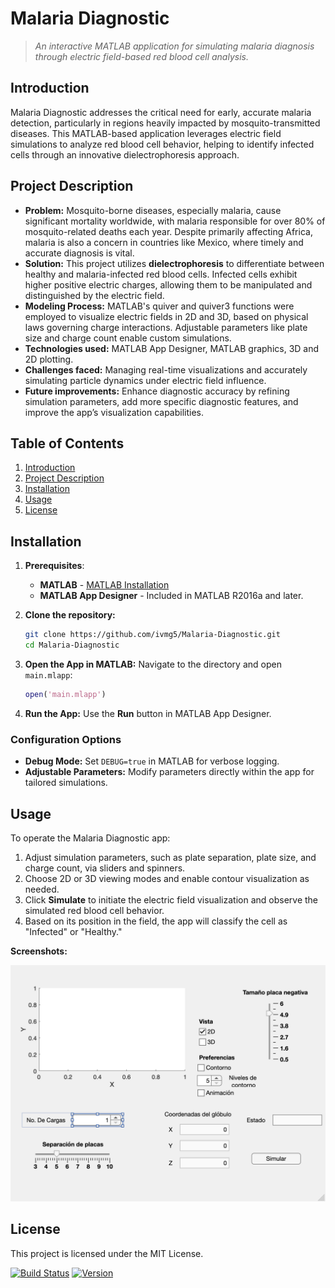# **Malaria Diagnostic**
> *An interactive MATLAB application for simulating malaria diagnosis through electric field-based red blood cell analysis.*

## **Introduction**
Malaria Diagnostic addresses the critical need for early, accurate malaria detection, particularly in regions heavily impacted by mosquito-transmitted diseases. This MATLAB-based application leverages electric field simulations to analyze red blood cell behavior, helping to identify infected cells through an innovative dielectrophoresis approach.

## **Project Description**
- **Problem:** Mosquito-borne diseases, especially malaria, cause significant mortality worldwide, with malaria responsible for over 80% of mosquito-related deaths each year. Despite primarily affecting Africa, malaria is also a concern in countries like Mexico, where timely and accurate diagnosis is vital.
- **Solution:** This project utilizes **dielectrophoresis** to differentiate between healthy and malaria-infected red blood cells. Infected cells exhibit higher positive electric charges, allowing them to be manipulated and distinguished by the electric field.
- **Modeling Process:** MATLAB's quiver and quiver3 functions were employed to visualize electric fields in 2D and 3D, based on physical laws governing charge interactions. Adjustable parameters like plate size and charge count enable custom simulations.
- **Technologies used:** MATLAB App Designer, MATLAB graphics, 3D and 2D plotting.
- **Challenges faced:** Managing real-time visualizations and accurately simulating particle dynamics under electric field influence.
- **Future improvements:** Enhance diagnostic accuracy by refining simulation parameters, add more specific diagnostic features, and improve the app’s visualization capabilities.

## **Table of Contents**
1. [Introduction](#introduction)
2. [Project Description](#project-description)
3. [Installation](#installation)
4. [Usage](#usage)
5. [License](#license)

## **Installation**
1. **Prerequisites**:
   - **MATLAB** - [MATLAB Installation](https://www.mathworks.com/products/matlab.html)
   - **MATLAB App Designer** - Included in MATLAB R2016a and later.

2. **Clone the repository:**
   ```bash
   git clone https://github.com/ivmg5/Malaria-Diagnostic.git
   cd Malaria-Diagnostic
   ```

3. **Open the App in MATLAB:**
   Navigate to the directory and open `main.mlapp`:
   ```matlab
   open('main.mlapp')
   ```

4. **Run the App:**
   Use the **Run** button in MATLAB App Designer.

### **Configuration Options**
- **Debug Mode:** Set `DEBUG=true` in MATLAB for verbose logging.
- **Adjustable Parameters:** Modify parameters directly within the app for tailored simulations.

## **Usage**
To operate the Malaria Diagnostic app:
1. Adjust simulation parameters, such as plate separation, plate size, and charge count, via sliders and spinners.
2. Choose 2D or 3D viewing modes and enable contour visualization as needed.
3. Click **Simulate** to initiate the electric field visualization and observe the simulated red blood cell behavior.
4. Based on its position in the field, the app will classify the cell as "Infected" or "Healthy."

**Screenshots:**

![Example Screenshot](app.png)

## **License**
This project is licensed under the MIT License.

[![Build Status](https://img.shields.io/badge/status-active-brightgreen)](#)
[![Version](https://img.shields.io/badge/version-1.0-blue)](#)
